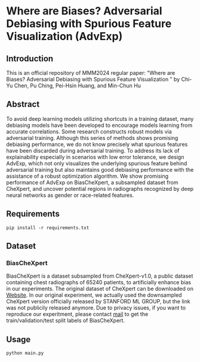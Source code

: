 # Where are Biases? Adversarial Debiasing with Spurious Feature Visualization (AdvExp)
## Introduction
This is an official repository of MMM2024 regular paper: "Where are Biases? Adversarial Debiasing with Spurious Feature Visualization
" by Chi-Yu Chen, Pu Ching, Pei-Hsin Huang, and Min-Chun Hu
## Abstract
To avoid deep learning models utilizing shortcuts in a training dataset, many debiasing models have been developed to encourage models learning from accurate correlations. Some research constructs robust models via adversarial training. Although this series of methods shows promising debiasing performance, we do not know precisely what spurious features have been discarded during adversarial training. To address its lack of explainability especially in scenarios with low error tolerance, we design AdvExp, which not only visualizes the underlying spurious feature behind adversarial training but also maintains good debiasing performance with the assistance of a robust optimization algorithm. We show promising performance of AdvExp on BiasCheXpert, a subsampled dataset from CheXpert, and uncover potential regions in radiographs recognized by deep neural networks as gender or race-related features.
## Requirements
```
pip install -r requirements.txt
```
## Dataset
### BiasCheXpert
BiasCheXpert is a dataset subsampled from CheXpert-v1.0, a public dataset containing chest radiographs of 65240 patients, to artificially enhance bias in our experiments. The original dataset of CheXpert can be downloaded on [Website](https://stanfordaimi.azurewebsites.net/datasets/8cbd9ed4-2eb9-4565-affc-111cf4f7ebe2). In our original experiment, we actually used the downsampled CheXpert version officially released by STANFORD ML GROUP, but the link was not publicily released anymore. Due to privacy issues, if you want to reproduce our experitment, please contact [mail](altis5526@gmail.com) to get the train/validation/test split labels of BiasCheXpert.
## Usage
```
python main.py
```

